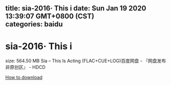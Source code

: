 
title: sia-2016· This i
date: Sun Jan 19 2020 13:39:07 GMT+0800 (CST)    
categories: baidu
---

# sia-2016· This i
size: 564.50 MB
 Sia – This Is Acting (FLAC+CUE+LOG)百度网盘 - 『网盘发布非原创区』 - HDCD
 

[How to download](https://bpcam.bemobtrk.com/go/2ceec3aa-1ca2-46d6-b9ff-aaa5c184517c?jno=1314)